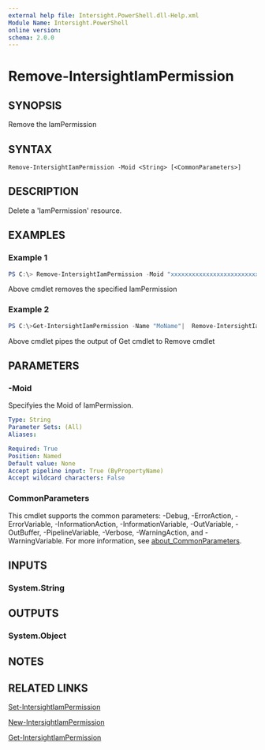 ```yaml
---
external help file: Intersight.PowerShell.dll-Help.xml
Module Name: Intersight.PowerShell
online version:
schema: 2.0.0
---
```


# Remove-IntersightIamPermission

## SYNOPSIS
Remove the IamPermission

## SYNTAX

```
Remove-IntersightIamPermission -Moid <String> [<CommonParameters>]
```

## DESCRIPTION
Delete a &apos;IamPermission&apos; resource.

## EXAMPLES

### Example 1
```powershell
PS C:\> Remove-IntersightIamPermission -Moid "xxxxxxxxxxxxxxxxxxxxxxxxxxx"
```
Above cmdlet removes the specified IamPermission 

### Example 2
```powershell
PS C:\>Get-IntersightIamPermission -Name "MoName"|  Remove-IntersightIamPermission
```
Above cmdlet pipes the output of Get cmdlet to Remove cmdlet

## PARAMETERS

### -Moid
Specifyies the Moid of IamPermission.

```yaml
Type: String
Parameter Sets: (All)
Aliases:

Required: True
Position: Named
Default value: None
Accept pipeline input: True (ByPropertyName)
Accept wildcard characters: False
```

### CommonParameters
This cmdlet supports the common parameters: -Debug, -ErrorAction, -ErrorVariable, -InformationAction, -InformationVariable, -OutVariable, -OutBuffer, -PipelineVariable, -Verbose, -WarningAction, and -WarningVariable. For more information, see [about_CommonParameters](http://go.microsoft.com/fwlink/?LinkID=113216).

## INPUTS

### System.String

## OUTPUTS

### System.Object
## NOTES

## RELATED LINKS

[Set-IntersightIamPermission](./Set-IntersightIamPermission.md)

[New-IntersightIamPermission](./New-IntersightIamPermission.md)

[Get-IntersightIamPermission](./Get-IntersightIamPermission.md)


